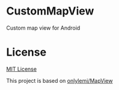 # CustomMapView
Custom map view for Android

# License
[MIT License](LICENSE.md)

This project is based on [onlylemi/MapView](https://github.com/onlylemi/MapView)
